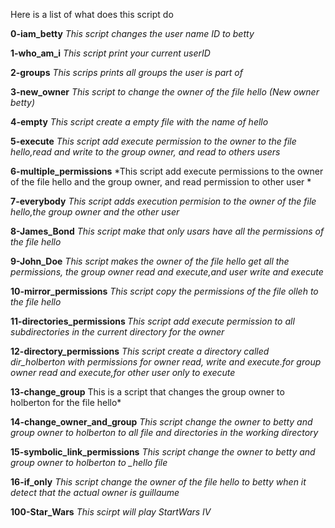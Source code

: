 <h>Here is a list of what does this script do</h>

<b>0-iam_betty</b>
*This script changes the user name ID to betty*

<b>1-who_am_i</b>
*This script print your current userID*

<b>2-groups</b>
*This scrips prints all groups the user is part of*

<b>3-new_owner</b>
*This script to change the owner of the file hello (New owner betty)*

<b>4-empty</b>
*This script create a empty file with the name of hello*

<b>5-execute</b>
*This script add execute permission to the owner to the file hello,read and write to the group owner, and read to others users*

<b>6-multiple_permissions</b>
*This script add execute permissions to the owner of the file hello and the group owner, and read permission to other user *

<b>7-everybody</b>
*This script adds execution permision to the owner of the file hello,the group owner and the other user*

<b>8-James_Bond</b>
*This script make that only usars have all the permissions of the file hello*

<b>9-John_Doe</b>
*This script makes the owner of the file hello get all the permissions, the group owner read and execute,and user write and execute*

<b>10-mirror_permissions</b>
*This script copy the permissions of the file olleh to the file hello*

<b> 11-directories_permissions </b>
*This script add execute permission to all subdirectories in the current directory for the owner*

<b>12-directory_permissions</b>
*This script create a directory called dir_holberton with permissions for owner read, write and execute.for group owner read and execute,for other user only to execute*

<b>13-change_group</b>
This is a script that changes the group owner to holberton for the file hello*

<b>14-change_owner_and_group</b>
*This script change the owner to betty and group owner to holberton to all file and directories in the working directory*

<b>15-symbolic_link_permissions</b>
*This script change the owner to betty and group owner to holberton to _hello file*

<b>16-if_only</b>
*This script change the owner of the file hello to betty when it detect that the actual owner is guillaume*

<b>100-Star_Wars</b>
*This scirpt will play StartWars IV*


